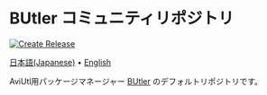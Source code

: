 # BUtler コミュニティリポジトリ

[![Create Release](https://github.com/Per-Terra/butler-pkgs/actions/workflows/release.yml/badge.svg)](https://github.com/Per-Terra/butler-pkgs/actions/workflows/release.yml)

[日本語(Japanese)](/README.md) • [English](/docs/README-en.md)

AviUtl用パッケージマネージャー [BUtler](https://github.com/Per-Terra/butler) のデフォルトリポジトリです。
